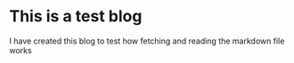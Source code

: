 # This is a test blog

I have created this blog to test how fetching and reading the markdown file works
